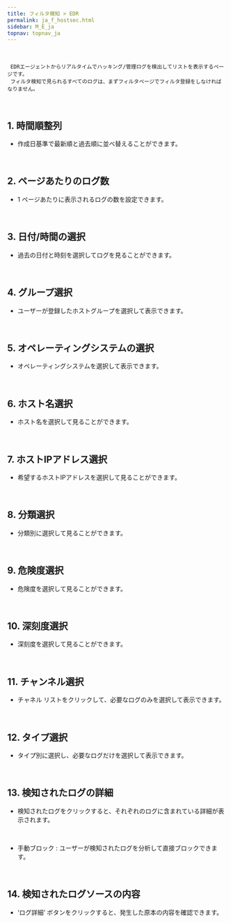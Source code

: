 ```yaml
---
title: フィルタ検知 > EDR
permalink: ja_f_hostsec.html
sidebar: M_E_ja
topnav: topnav_ja
---
```


<br />

     EDRエージェントからリアルタイムでハッキング/管理ログを検出してリストを表示するページです。
     フィルタ検知で見られるすべてのログは、まずフィルタページでフィルタ登録をしなければなりません。

<br />

## 1. 時間順整列
- 作成日基準で最新順と過去順に並べ替えることができます。

 <!-- [![image](/docs/images\Manual\edr\filter\hostsec\001.png){: width="800" }](/docs/images\Manual\edr\filter\hostsec\001.png){: target="_blank"} -->

<br />

## 2. ページあたりのログ数
- 1 ページあたりに表示されるログの数を設定できます。

<!-- [![image](/docs/images\Manual\edr\filter\hostsec\002.png){: width="800" }](/docs/images\Manual\edr\filter\hostsec\002.png){: target="_blank"} -->

<br />

## 3. 日付/時間の選択
- 過去の日付と時刻を選択してログを見ることができます。

<!-- [![image](/docs/images\Manual\edr\filter\hostsec\003.png){: width="800" }](/docs/images\Manual\edr\filter\hostsec\003.png){: target="_blank"}  -->

<br />

## 4. グループ選択
- ユーザーが登録したホストグループを選択して表示できます。

<!-- [![image](/docs/images\Manual\edr\filter\hostsec\004.png){: width="800" }](/docs/images\Manual\edr\filter\hostsec\004.png){: target="_blank"} -->

<br />

## 5. オペレーティングシステムの選択
- オペレーティングシステムを選択して表示できます。

<!-- [![image](/docs/images\Manual\edr\filter\hostsec\005.png){: width="800" }](/docs/images\Manual\edr\filter\hostsec\005.png){: target="_blank"} -->

<br />

## 6. ホスト名選択
- ホスト名を選択して見ることができます。

<!-- [![image](/docs/images\Manual\edr\filter\hostsec\006.png){: width="800" }](/docs/images\Manual\edr\filter\hostsec\006.png){: target="_blank"} -->

<br />

## 7. ホストIPアドレス選択
- 希望するホストIPアドレスを選択して見ることができます。

<!-- [![image](/docs/images\Manual\edr\filter\hostsec\007.png){: width="800" }](/docs/images\Manual\edr\filter\hostsec\007.png){: target="_blank"} -->

<br />

## 8. 分類選択
- 分類別に選択して見ることができます。

<!-- [![image](/docs/images\Manual\edr\filter\hostsec\008.png){: width="800" }](/docs/images\Manual\edr\filter\hostsec\008.png){: target="_blank"} -->

<br />

## 9. 危険度選択
- 危険度を選択して見ることができます。

<!-- [![image](/docs/images\Manual\edr\filter\hostsec\009.png){: width="800" }](/docs/images\Manual\edr\filter\hostsec\009.png){: target="_blank"} -->
 
 <br />

## 10. 深刻度選択
- 深刻度を選択して見ることができます。

<!-- [![image](/docs/images\Manual\edr\filter\hostsec\010.png){: width="800" }](/docs/images\Manual\edr\filter\hostsec\010.png){: target="_blank"} -->

<br />

## 11. チャンネル選択
- チャネル リストをクリックして、必要なログのみを選択して表示できます。

<!-- [![image](/docs/images\Manual\edr\filter\hostsec\011.png){: width="800" }](/docs/images\Manual\edr\filter\hostsec\011.png){: target="_blank"} -->

<br />

## 12. タイプ選択
- タイプ別に選択し、必要なログだけを選択して表示できます。

<!-- [![image](/docs/images\Manual\edr\filter\hostsec\012.png){: width="800" }](/docs/images\Manual\edr\filter\hostsec\012.png){: target="_blank"} -->

<br />


## 13. 検知されたログの詳細
- 検知されたログをクリックすると、それぞれのログに含まれている詳細が表示されます。

<!-- [![image](/docs/images\Manual\edr\filter\hostsec\013.png){: width="800" }](/docs/images\Manual\edr\filter\hostsec\013.png){: target="_blank"} -->

<br />

- 手動ブロック : ユーザーが検知されたログを分析して直接ブロックできます。

<!-- [![image](/docs/images\Manual\edr\filter\hostsec\015.png){: width="800" }](/docs/images\Manual\edr\filter\hostsec\014.png){: target="_blank"} -->


<br />

## 14. 検知されたログソースの内容
- ‘ログ詳細’ ボタンをクリックすると、発生した原本の内容を確認できます。

<!-- [![image](/docs/images\Manual\edr\filter\hostsec\014.png){: width="800" }](/docs/images\Manual\edr\filter\hostsec\014.png){: target="_blank"} -->
